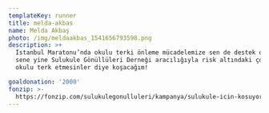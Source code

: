 ```yaml
---
templateKey: runner
title: melda-akbas
name: Melda Akbaş
photo: /img/meldaakbas_1541656793598.png
description: >+
  İstanbul Maratonu’nda okulu terki önleme mücadelemize sen de destek ol! Bu
  sene yine Sulukule Gönüllüleri Derneği aracılığıyla risk altındaki çocuklar
  okulu terk etmesinler diye koşacağım! 

goaldonation: '2000'
fonzip: >-
  https://fonzip.com/sulukulegonulluleri/kampanya/sulukule-icin-kosuyorum--okulu-terki-onluyorum-43
---
```


